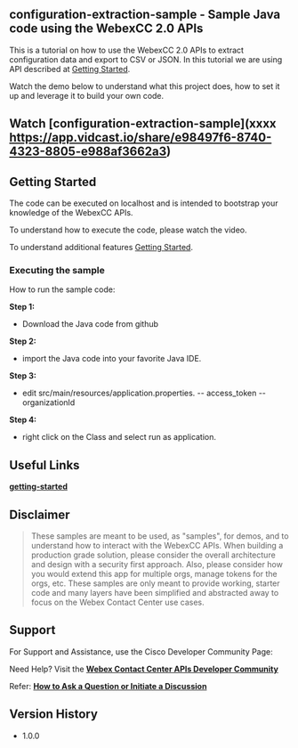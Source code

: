 ## configuration-extraction-sample - Sample Java code using the WebexCC 2.0 APIs

This is a tutorial on how to use the WebexCC 2.0 APIs to extract configuration data and export to CSV or JSON. In this tutorial we are using API described at [Getting Started](https://developer.webex-cx.com/documentation/getting-started).

Watch the demo below to understand what this project does, how to set it up and leverage it to build your own code.

## Watch [configuration-extraction-sample](xxxx https://app.vidcast.io/share/e98497f6-8740-4323-8805-e988af3662a3)

## Getting Started

The code can be executed on localhost and is intended to bootstrap your knowledge of the WebexCC APIs.

To understand how to execute the code, please watch the video.

To understand additional features [Getting Started](https://developer.webex-cx.com/documentation/getting-started).

### Executing the sample

How to run the sample code:

**Step 1:**
- Download the Java code from github

**Step 2:**

- import the Java code into your favorite Java IDE.

**Step 3:**

- edit src/main/resources/application.properties.
-- access_token
-- organizationId

**Step 4:**

- right click on the Class and select run as application.



## Useful Links

**[getting-started](https://developer.webex-cx.com/documentation/getting-started)**

## Disclaimer

> These samples are meant to be used, as "samples", for demos, and to understand how to interact with the WebexCC APIs.
> When building a production grade solution, please consider the overall architecture and design with a security first approach.
> Also, please consider how you would extend this app for multiple orgs, manage tokens for the orgs, etc.
> These samples are only meant to provide working, starter code and many layers have been simplified and abstracted away to focus on the Webex Contact Center use cases.

## Support

For Support and Assistance, use the Cisco Developer Community Page:

Need Help? Visit the **[Webex Contact Center APIs Developer Community](https://community.cisco.com/t5/contact-center/bd-p/j-disc-dev-contact-center)**

Refer: **[How to Ask a Question or Initiate a Discussion](https://community.cisco.com/t5/contact-center/webex-contact-center-apis-developer-community-and-support/m-p/4558270)**

## Version History

- 1.0.0

